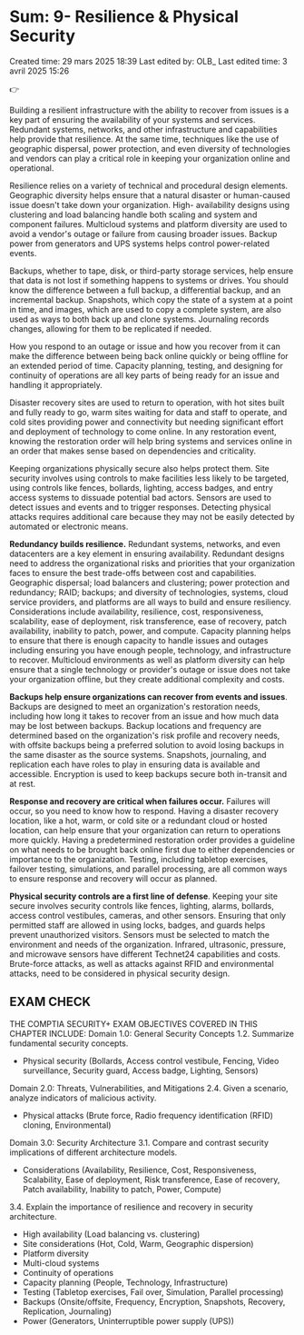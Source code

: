 # Sum:  9- Resilience & Physical Security

Created time: 29 mars 2025 18:39
Last edited by: OLB_
Last edited time: 3 avril 2025 15:26

<aside>
👉

Building a resilient infrastructure with the ability to recover from
issues is a key part of ensuring the availability of your systems and
services. Redundant systems, networks, and other infrastructure and
capabilities help provide that resilience. At the same time, techniques
like the use of geographic dispersal, power protection, and even
diversity of technologies and vendors can play a critical role in keeping
your organization online and operational.

Resilience relies on a variety of technical and procedural design
elements. Geographic diversity helps ensure that a natural disaster or
human-caused issue doesn't take down your organization. High-
availability designs using clustering and load balancing handle both
scaling and system and component failures. Multicloud systems and
platform diversity are used to avoid a vendor's outage or failure from
causing broader issues. Backup power from generators and UPS
systems helps control power-related events.

Backups, whether to tape, disk, or third-party storage services, help
ensure that data is not lost if something happens to systems or drives.
You should know the difference between a full backup, a differential
backup, and an incremental backup. Snapshots, which copy the state
of a system at a point in time, and images, which are used to copy a
complete system, are also used as ways to both back up and clone
systems. Journaling records changes, allowing for them to be
replicated if needed.

How you respond to an outage or issue and how you recover from it
can make the difference between being back online quickly or being
offline for an extended period of time. Capacity planning, testing, and
designing for continuity of operations are all key parts of being ready
for an issue and handling it appropriately.

Disaster recovery sites are used to return to operation, with hot sites
built and fully ready to go, warm sites waiting for data and staff to
operate, and cold sites providing power and connectivity but needing
significant effort and deployment of technology to come online. In any
restoration event, knowing the restoration order will help bring
systems and services online in an order that makes sense based on
dependencies and criticality.

Keeping organizations physically secure also helps protect them. Site
security involves using controls to make facilities less likely to be
targeted, using controls like fences, bollards, lighting, access badges,
and entry access systems to dissuade potential bad actors. Sensors are
used to detect issues and events and to trigger responses. Detecting
physical attacks requires additional care because they may not be
easily detected by automated or electronic means.

**Redundancy builds resilience.** Redundant systems, networks, and
even datacenters are a key element in ensuring availability. Redundant
designs need to address the organizational risks and priorities that
your organization faces to ensure the best trade-offs between cost and
capabilities. Geographic dispersal; load balancers and clustering;
power protection and redundancy; RAID; backups; and diversity of
technologies, systems, cloud service providers, and platforms are all
ways to build and ensure resiliency. Considerations include
availability, resilience, cost, responsiveness, scalability, ease of
deployment, risk transference, ease of recovery, patch availability,
inability to patch, power, and compute. Capacity planning helps to
ensure that there is enough capacity to handle issues and outages
including ensuring you have enough people, technology, and
infrastructure to recover. Multicloud environments as well as platform
diversity can help ensure that a single technology or provider's outage
or issue does not take your organization offline, but they create
additional complexity and costs.

**Backups help ensure organizations can recover from events
and issues**. Backups are designed to meet an organization's
restoration needs, including how long it takes to recover from an issue
and how much data may be lost between backups. Backup locations
and frequency are determined based on the organization's risk profile
and recovery needs, with offsite backups being a preferred solution to
avoid losing backups in the same disaster as the source systems.
Snapshots, journaling, and replication each have roles to play in
ensuring data is available and accessible. Encryption is used to keep
backups secure both in-transit and at rest.

**Response and recovery are critical when failures occur.**
Failures will occur, so you need to know how to respond. Having a
disaster recovery location, like a hot, warm, or cold site or a redundant
cloud or hosted location, can help ensure that your organization can
return to operations more quickly. Having a predetermined
restoration order provides a guideline on what needs to be brought
back online first due to either dependencies or importance to the
organization. Testing, including tabletop exercises, failover testing,
simulations, and parallel processing, are all common ways to ensure
response and recovery will occur as planned.

**Physical security controls are a first line of defense**. Keeping
your site secure involves security controls like fences, lighting, alarms,
bollards, access control vestibules, cameras, and other sensors.
Ensuring that only permitted staff are allowed in using locks, badges,
and guards helps prevent unauthorized visitors. Sensors must be
selected to match the environment and needs of the organization.
Infrared, ultrasonic, pressure, and microwave sensors have different
Technet24
capabilities and costs. Brute-force attacks, as well as attacks against
RFID and environmental attacks, need to be considered in physical
security design.

</aside>

## EXAM CHECK

THE COMPTIA SECURITY+ EXAM OBJECTIVES
COVERED IN THIS CHAPTER INCLUDE:
Domain 1.0: General Security Concepts
1.2. Summarize fundamental security concepts.

- Physical security (Bollards, Access control vestibule,
Fencing, Video surveillance, Security guard, Access
badge, Lighting, Sensors)

Domain 2.0: Threats, Vulnerabilities, and Mitigations
2.4. Given a scenario, analyze indicators of malicious
activity.

- Physical attacks (Brute force, Radio frequency
identification (RFID) cloning, Environmental)

Domain 3.0: Security Architecture
3.1. Compare and contrast security implications of
different architecture models.

- Considerations (Availability, Resilience, Cost,
Responsiveness, Scalability, Ease of deployment, Risk
transference, Ease of recovery, Patch availability,
Inability to patch, Power, Compute)

3.4. Explain the importance of resilience and recovery in
security architecture.

- High availability (Load balancing vs. clustering)
- Site considerations (Hot, Cold, Warm, Geographic
dispersion)
- Platform diversity
- Multi-cloud systems
- Continuity of operations
- Capacity planning (People, Technology, Infrastructure)
- Testing (Tabletop exercises, Fail over, Simulation,
Parallel processing)
- Backups (Onsite/offsite, Frequency, Encryption,
Snapshots, Recovery, Replication, Journaling)
- Power (Generators, Uninterruptible power supply
(UPS))